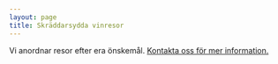 ```yaml
---
layout: page
title: Skräddarsydda vinresor
---
```


Vi anordnar resor efter era önskemål. [Kontakta oss för mer information.](mailto:munkres@munkres.se)
